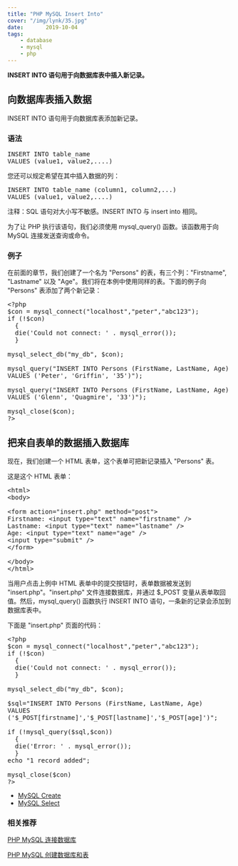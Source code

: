 ```yaml
---
title: "PHP MySQL Insert Into"  
cover: "/img/lynk/35.jpg"
date:       2019-10-04
tags:
	- database
	- mysql
	- php
---
```


<div id="maincontent">

<div id="intro">
<p><strong>INSERT INTO 语句用于向数据库表中插入新记录。</strong></p>
</div>

<div>
<h2>向数据库表插入数据</h2>

<p>INSERT INTO 语句用于向数据库表添加新记录。</p>

<h3>语法</h3>
<pre>INSERT INTO table_name
VALUES (value1, value2,....)</pre>

<p>您还可以规定希望在其中插入数据的列：</p>

<pre>INSERT INTO table_name (column1, column2,...)
VALUES (value1, value2,....)</pre>

<p class="note"><span>注释：</span>SQL 语句对大小写不敏感。INSERT INTO 与 insert into 相同。</p>

<p>为了让 PHP 执行该语句，我们必须使用 mysql_query() 函数。该函数用于向 MySQL 连接发送查询或命令。</p>

<h3>例子</h3>
<p>在前面的章节，我们创建了一个名为 "Persons" 的表，有三个列："Firstname", "Lastname" 以及 "Age"。我们将在本例中使用同样的表。下面的例子向 "Persons" 表添加了两个新记录：</p>

<pre>&lt;?php
$con = mysql_connect("localhost","peter","abc123");
if (!$con)
  {
  die('Could not connect: ' . mysql_error());
  }

mysql_select_db("my_db", $con);

mysql_query("INSERT INTO Persons (FirstName, LastName, Age) 
VALUES ('Peter', 'Griffin', '35')");

mysql_query("INSERT INTO Persons (FirstName, LastName, Age) 
VALUES ('Glenn', 'Quagmire', '33')");

mysql_close($con);
?&gt;</pre>
</div>

<div>
<h2>把来自表单的数据插入数据库</h2>

<p>现在，我们创建一个 HTML 表单，这个表单可把新记录插入 "Persons" 表。</p>

<p>这是这个 HTML 表单：</p>

<pre>&lt;html&gt;
&lt;body&gt;

&lt;form action="insert.php" method="post"&gt;
Firstname: &lt;input type="text" name="firstname" /&gt;
Lastname: &lt;input type="text" name="lastname" /&gt;
Age: &lt;input type="text" name="age" /&gt;
&lt;input type="submit" /&gt;
&lt;/form&gt;

&lt;/body&gt;
&lt;/html&gt;</pre>

<p>当用户点击上例中 HTML 表单中的提交按钮时，表单数据被发送到 "insert.php"。"insert.php" 文件连接数据库，并通过 $_POST 变量从表单取回值。然后，mysql_query() 函数执行 INSERT INTO 语句，一条新的记录会添加到数据库表中。</p>

<p>下面是 "insert.php" 页面的代码：</p>

<pre>&lt;?php
$con = mysql_connect("localhost","peter","abc123");
if (!$con)
  {
  die('Could not connect: ' . mysql_error());
  }

mysql_select_db("my_db", $con);

$sql="INSERT INTO Persons (FirstName, LastName, Age)
VALUES
('$_POST[firstname]','$_POST[lastname]','$_POST[age]')";

if (!mysql_query($sql,$con))
  {
  die('Error: ' . mysql_error());
  }
echo "1 record added";

mysql_close($con)
?&gt;</pre>
</div>

<div id="bpn">
<ul class="prenext">
<li class="pre"><a href="/php/php_mysql_create.asp" title="PHP MySQL 创建数据库和表">MySQL Create</a></li>
<li class="next"><a href="/php/php_mysql_select.asp" title="PHP MySQL Select">MySQL Select</a></li>
</ul>
</div>
</div>

### 相关推荐

[PHP MySQL 连接数据库](https://victorfengming.gitee.io/blog/php-mysql-connect-database/)

[PHP MySQL 创建数据库和表](https://victorfengming.gitee.io/blog/php-mysql-createtables/)